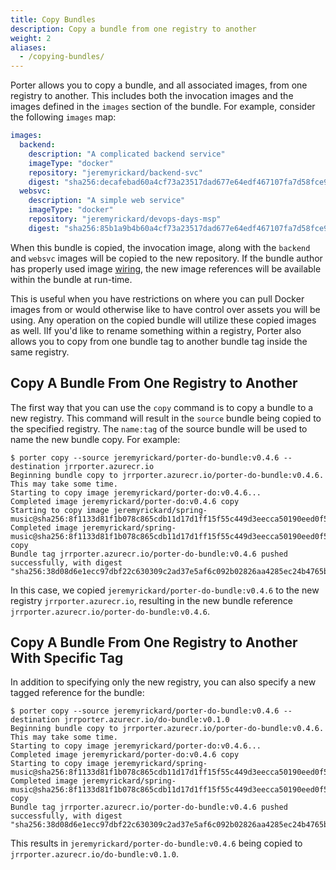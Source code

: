 ```yaml
---
title: Copy Bundles
description: Copy a bundle from one registry to another
weight: 2
aliases:
  - /copying-bundles/
---
```


Porter allows you to copy a bundle, and all associated images, from one registry to another. This includes both the invocation images and the images defined in the `images` section of the bundle. For example, consider the following `images` map:

```yaml
images:
  backend:
    description: "A complicated backend service"
    imageType: "docker"
    repository: "jeremyrickard/backend-svc"
    digest: "sha256:decafebad60a4cf73a23517dad677e64edf467107fa7d58fce9c50e6a3e4c914"
  websvc:
    description: "A simple web service"
    imageType: "docker"
    repository: "jeremyrickard/devops-days-msp"
    digest: "sha256:85b1a9b4b60a4cf73a23517dad677e64edf467107fa7d58fce9c50e6a3e4c914"
```

When this bundle is copied, the invocation image, along with the `backend` and `websvc` images will be copied to the new repository. If the bundle author has properly used image [wiring](/wiring/#wiring-images), the new image references will be available within the bundle at run-time.

This is useful when you have restrictions on where you can pull Docker images from or would otherwise like to have control over assets you will be using. Any operation on the copied bundle will utilize these copied images as well. IIf you'd like to rename something within a registry, Porter also allows you to copy from one bundle tag to another bundle tag inside the same registry.

## Copy A Bundle From One Registry to Another

The first way that you can use the `copy` command is to copy a bundle to a new registry. This command will result in the `source` bundle being copied to the specified registry. The `name:tag` of the source bundle will be used to name the new bundle copy. For example:

```
$ porter copy --source jeremyrickard/porter-do-bundle:v0.4.6 --destination jrrporter.azurecr.io
Beginning bundle copy to jrrporter.azurecr.io/porter-do-bundle:v0.4.6. This may take some time.
Starting to copy image jeremyrickard/porter-do:v0.4.6...
Completed image jeremyrickard/porter-do:v0.4.6 copy
Starting to copy image jeremyrickard/spring-music@sha256:8f1133d81f1b078c865cdb11d17d1ff15f55c449d3eecca50190eed0f5e5e26f...
Completed image jeremyrickard/spring-music@sha256:8f1133d81f1b078c865cdb11d17d1ff15f55c449d3eecca50190eed0f5e5e26f copy
Bundle tag jrrporter.azurecr.io/porter-do-bundle:v0.4.6 pushed successfully, with digest "sha256:38d08d6e1ecc97dbf22c630309c2ad37e5af6c092b02826aa4285ec24b4765b9"
```

In this case, we copied `jeremyrickard/porter-do-bundle:v0.4.6` to the new registry `jrrporter.azurecr.io`, resulting in the new bundle reference `jrrporter.azurecr.io/porter-do-bundle:v0.4.6`.

## Copy A Bundle From One Registry to Another With Specific Tag

In addition to specifying only the new registry, you can also specify a new tagged reference for the bundle:

```
$ porter copy --source jeremyrickard/porter-do-bundle:v0.4.6 --destination jrrporter.azurecr.io/do-bundle:v0.1.0
Beginning bundle copy to jrrporter.azurecr.io/porter-do-bundle:v0.4.6. This may take some time.
Starting to copy image jeremyrickard/porter-do:v0.4.6...
Completed image jeremyrickard/porter-do:v0.4.6 copy
Starting to copy image jeremyrickard/spring-music@sha256:8f1133d81f1b078c865cdb11d17d1ff15f55c449d3eecca50190eed0f5e5e26f...
Completed image jeremyrickard/spring-music@sha256:8f1133d81f1b078c865cdb11d17d1ff15f55c449d3eecca50190eed0f5e5e26f copy
Bundle tag jrrporter.azurecr.io/porter-do-bundle:v0.4.6 pushed successfully, with digest "sha256:38d08d6e1ecc97dbf22c630309c2ad37e5af6c092b02826aa4285ec24b4765b9"
```

This results in `jeremyrickard/porter-do-bundle:v0.4.6` being copied to `jrrporter.azurecr.io/do-bundle:v0.1.0`.
